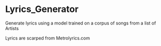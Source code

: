 # Lyrics_Generator

Generate lyrics using a model trained on a corpus of songs from a list of Artists

Lyrics are scarped from Metrolyrics.com

